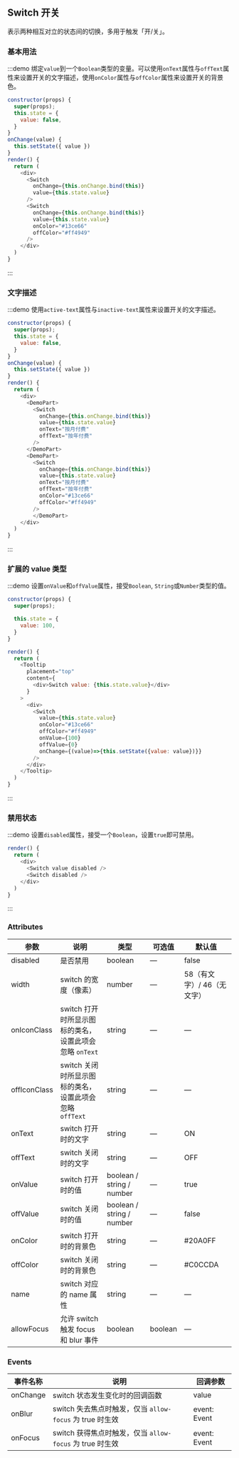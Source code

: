 ## Switch 开关

表示两种相互对立的状态间的切换，多用于触发「开/关」。

### 基本用法

:::demo 绑定`value`到一个`Boolean`类型的变量。可以使用`onText`属性与`offText`属性来设置开关的文字描述，使用`onColor`属性与`offColor`属性来设置开关的背景色。
```js
constructor(props) {
  super(props);
  this.state = {
    value: false,
  }
}
onChange(value) {
  this.setState({ value })
}
render() {
  return (
    <div>
      <Switch
        onChange={this.onChange.bind(this)}
        value={this.state.value}
      />
      <Switch
        onChange={this.onChange.bind(this)}
        value={this.state.value}
        onColor="#13ce66"
        offColor="#ff4949"
      />
    </div>
  )
}
```
:::

### 文字描述

:::demo 使用`active-text`属性与`inactive-text`属性来设置开关的文字描述。
```js
constructor(props) {
  super(props);
  this.state = {
    value: false,
  }
}
onChange(value) {
  this.setState({ value })
}
render() {
  return (
    <div>
      <DemoPart>
        <Switch
          onChange={this.onChange.bind(this)}
          value={this.state.value}
          onText="按月付费"
          offText="按年付费"
        />
      </DemoPart>
      <DemoPart>
        <Switch
          onChange={this.onChange.bind(this)}
          value={this.state.value}
          onText="按月付费"
          offText="按年付费"
          onColor="#13ce66"
          offColor="#ff4949"
        />
        </DemoPart>
    </div>
  )
}
```
:::

### 扩展的 value 类型

:::demo 设置`onValue`和`offValue`属性，接受`Boolean`, `String`或`Number`类型的值。

```js
constructor(props) {
  super(props);

  this.state = {
    value: 100,
  }
}

render() {
  return (
    <Tooltip
      placement="top"
      content={
        <div>Switch value: {this.state.value}</div>
      }
    >
      <div>
        <Switch
          value={this.state.value}
          onColor="#13ce66"
          offColor="#ff4949"
          onValue={100}
          offValue={0}
          onChange={(value)=>{this.setState({value: value})}}
        />
      </div>
    </Tooltip>
  )
}
```
:::

### 禁用状态

:::demo 设置`disabled`属性，接受一个`Boolean`，设置`true`即可禁用。

```js
render() {
  return (
    <div>
      <Switch value disabled />
      <Switch disabled />
    </div>
  )
}
```
:::


### Attributes

| 参数      | 说明    | 类型      | 可选值       | 默认值   |
|---------- |-------- |---------- |-------------  |-------- |
| disabled  | 是否禁用    | boolean   | — | false   |
| width  | switch 的宽度（像素）    | number   | — | 58（有文字）/ 46（无文字） |
| onIconClass  | switch 打开时所显示图标的类名，<br>设置此项会忽略 `onText`    | string   | — | — |
| offIconClass  | switch 关闭时所显示图标的类名，<br>设置此项会忽略 `offText`    | string   | — | — |
| onText  | switch 打开时的文字    | string   | — | ON |
| offText  | switch 关闭时的文字    | string   | — | OFF |
| onValue  | switch 打开时的值    | boolean / string / number | — | true |
| offValue  | switch 关闭时的值    | boolean / string / number | — | false |
| onColor  | switch 打开时的背景色    | string   | — | #20A0FF |
| offColor  | switch 关闭时的背景色    | string   | — | #C0CCDA |
| name  | switch 对应的 name 属性    | string   | — | — |
| allowFocus | 允许 switch 触发 focus 和 blur 事件 | boolean | boolean | — | false |

### Events
| 事件名称      | 说明    | 回调参数      |
|---------- |-------- |---------- |
| onChange  | switch 状态发生变化时的回调函数    | value |
| onBlur  | switch 失去焦点时触发，仅当 `allow-focus` 为 true 时生效 | event: Event |
| onFocus  | switch 获得焦点时触发，仅当 `allow-focus` 为 true 时生效 | event: Event |
